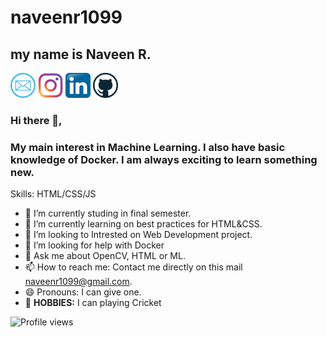 # naveenr1099
## my name is Naveen R.

[<img src="mail.png" width="40" height="40">](https://www.mail.com/naveenr1099@gmail.com)
[<img src="instagram.png" width="40" height="40">](https://www.instagram.com/n.a.v.e.e.n.r/)
[<img src="ink.png" width="40" height="40">](https://www.linkedin.com/in/https://www.linkedin.com/in/naveen-r-b28336212/)
[<img src="github.jfif" width="40" height="40">](https://github.com/naveenr1099)
### Hi there 👋,
### My main interest in Machine Learning. I also have basic knowledge of Docker. I am always exciting to learn something new.
Skills: HTML/CSS/JS

*  🔭 I’m currently studing in final semester.
*  🌱 I’m currently learning on best practices for HTML&CSS.
*  💭 I’m looking to Intrested on Web Development project.
*  🤔 I’m looking for help with  Docker 
*  💬 Ask me about  OpenCV, HTML or ML. 
*  📫 How to reach me: Contact me directly on this mail naveenr1099@gmail.com.
*  😄 Pronouns: I can give one.
*  🎳 **HOBBIES:** I can playing Cricket

 
 ![Profile views](https://gpvc.arturio.dev/naveenr1099) 
